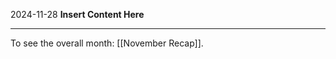 2024-11-28
__Insert Content Here__
_______________________
To see the overall month: [[November Recap]].